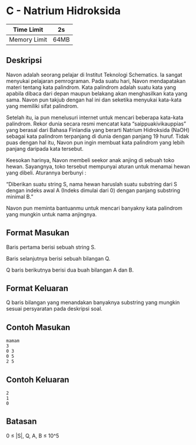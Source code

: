 # C - Natrium Hidroksida

| Time Limit   | 2s    |
|--------------|-------|
| Memory Limit | 64MB  |

## Deskripsi

Navon adalah seorang pelajar di Institut Teknologi Schematics. Ia sangat menyukai pelajaran pemrograman. Pada suatu hari, Navon mendapatakan materi tentang kata palindrom. Kata palindrom adalah suatu kata yang apabila dibaca dari depan maupun belakang akan menghasilkan kata yang sama. Navon pun takjub dengan hal ini dan seketika menyukai kata-kata yang memiliki sifat palindrom.

Setelah itu, ia pun menelusuri internet untuk mencari beberapa kata-kata palindrom. Rekor dunia secara resmi mencatat kata “saippuakivikauppias” yang berasal dari Bahasa Finlandia yang berarti Natrium Hidroksida (NaOH) sebagai kata palindrom terpanjang di dunia dengan panjang 19 huruf. Tidak puas dengan hal itu, Navon pun ingin membuat kata palindrom yang lebih panjang daripada kata tersebut.

Keesokan harinya, Navon membeli seekor anak anjing di sebuah toko hewan. Sayangnya, toko tersebut mempunyai aturan untuk menamai hewan yang dibeli. Aturannya berbunyi :

“Diberikan suatu string S, nama hewan haruslah suatu substring dari S dengan indeks awal A (Indeks dimulai dari 0) dengan panjang substring minimal B.”

Navon pun meminta bantuanmu untuk mencari banyakny kata palindrom yang mungkin untuk nama anjingnya.

## Format Masukan

Baris pertama berisi sebuah string S.

Baris selanjutnya berisi sebuah bilangan Q.

Q baris berikutnya berisi dua buah bilangan A dan B.

## Format Keluaran

Q baris bilangan yang menandakan banyaknya substring yang mungkin sesuai persyaratan pada deskripsi soal.

## Contoh Masukan

	mamam
    3
    0 3
    0 5
    2 5

## Contoh Keluaran

	2
    1
    0

## Batasan

0 ≤ |S|, Q, A, B ≤ 10^5
